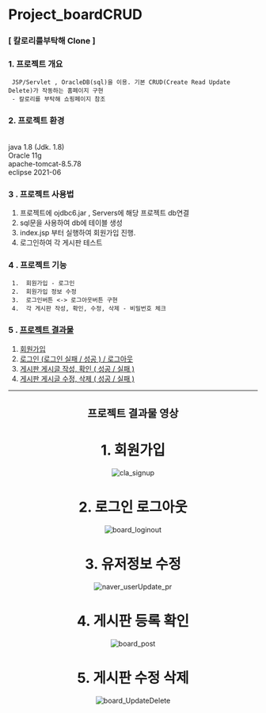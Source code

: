 <!-- 01.개요
02. 개발 환경
03. db구조/구성
04. work-flow
05. 추가설명 테스트
06. 프로젝트 시연 -> 동영상. -->



# Project_boardCRUD 

### [ 칼로리를부탁해 Clone ]


### 1. 프로젝트 개요

     JSP/Servlet , OracleDB(sql)을 이용. 기본 CRUD(Create Read Update Delete)가 작동하는 홈페이지 구현 
     - 칼로리를 부탁해 쇼핑페이지 참조

### 2. 프로젝트 환경
<br> java  1.8 (Jdk. 1.8)
<br> Oracle  11g
<br> apache-tomcat-8.5.78
<br> eclipse  2021-06
    
### 3 . 프로젝트 사용법
  1. 프로젝트에 ojdbc6.jar , Servers에 해당 프로젝트 db연결 
  2. sql문을 사용하여 db에 테이블 생성
  3. index.jsp 부터 실행하여 회원가입 진행.
  4. 로그인하여 각 게시판 테스트

### 4 . 프로젝트 기능
     1.  회원가입 - 로그인
     2.  회원가입 정보 수정
     3.  로그인버튼 <-> 로그아웃버튼 구현
     4.  각 게시판 작성, 확인, 수정, 삭제 - 비밀번호 체크

### 5 . [프로젝트 결과물](#프로젝트-결과물-영상)
  1. [회원가입](#1-회원가입)
  2. [로그인 (로그인 실패 / 성공 ) / 로그아웃](#2-로그인-로그아웃)
  3. [게시판  게시글 작성, 확인 ( 성공 / 실패 )](#3-게시판-등록-확인)
  4. [게시판  게시글 수정, 삭제 ( 성공 / 실패 )](#4-게시판-수정-삭제)

---
<div align=center>

## 프로젝트 결과물 영상

     
# 1. 회원가입
![cla_signup](https://user-images.githubusercontent.com/96656259/209615206-0bb6ff91-b199-4138-a6ba-1ec8412cf7c4.gif)


# 2. 로그인 로그아웃
![board_loginout](https://user-images.githubusercontent.com/96656259/209615201-65a9a903-42e5-4a07-aacc-7c0477fffc68.gif)


# 3. 유저정보 수정
![naver_userUpdate_pr](https://user-images.githubusercontent.com/96656259/209602440-411f4999-37a8-41d2-8cea-ae2d784c2a46.gif)


# 4. 게시판 등록 확인
![board_post](https://user-images.githubusercontent.com/96656259/209615204-10089971-aaa4-4ce6-bb55-f693bdf70e0c.gif)


# 5. 게시판 수정 삭제
![board_UpdateDelete](https://user-images.githubusercontent.com/96656259/209615205-816d71ca-a5e0-4f06-badb-9e0b6a3460f2.gif)
</div>
     
